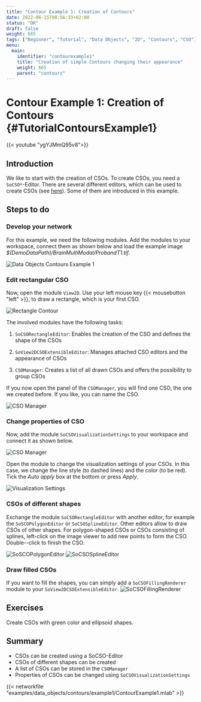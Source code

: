 ```yaml
---
title: "Contour Example 1: Creation of Contours"
date: 2022-06-15T08:56:33+02:00
status: "OK"
draft: false
weight: 665
tags: ["Beginner", "Tutorial", "Data Objects", "2D", "Contours", "CSO"]
menu: 
  main:
    identifier: "contourexample1"
    title: "Creation of simple Contours changing their appearance"
    weight: 665
    parent: "contours"
---
```


# Contour Example 1: Creation of Contours {#TutorialContoursExample1}

{{< youtube "ygYJMmQ95v8">}}

## Introduction

We like to start with the creation of CSOs. To create CSOs, you need a `SoCSO*`-Editor. There are several different editors, which can be used to create CSOs (see [here](tutorials/dataobjects/contourobjects#CSOEditors)). Some of them are introduced in this example.

## Steps to do
### Develop your network
For this example, we need the following modules. Add the modules to your workspace, connect them as shown below and load the example image *$(DemoDataPath)/BrainMultiModal/ProbandT1.tif*.

![Data Objects Contours Example 1](/images/tutorials/dataobjects/contours/DO1_01.png "Data Objects Contours Example 1")

### Edit rectangular CSO
Now, open the module `View2D`. Use your left mouse key {{< mousebutton "left" >}}, to draw a rectangle, which is your first CSO.

![Rectangle Contour](/images/tutorials/dataobjects/contours/DO1_02.png "Rectangle Contour")

The involved modules have the following tasks:

1. `SoCSORectangleEditor`: Enables the creation of the CSO and defines the shape of the CSOs

2. `SoView2DCSOExtensibleEditor`: Manages attached CSO editors and the appearance of CSOs

3. `CSOManager`: Creates a list of all drawn CSOs and offers the possibility to group CSOs

If you now open the panel of the `CSOManager`, you will find one CSO, the one we created before. If you like, you can name the CSO.

![CSO Manager](/images/tutorials/dataobjects/contours/DO1_04.png "CSO Manager")

### Change properties of CSO
Now, add the module `SoCSOVisualizationSettings` to your workspace and connect it as shown below.

![CSO Manager](/images/tutorials/dataobjects/contours/DO1_05.png "CSO Manager")

Open the module to change the visualization settings of your CSOs. In
this case, we change the line style (to dashed lines) and the color (to
be red). Tick the *Auto apply* box at the bottom or press *Apply*.

![Visualization Settings](/images/tutorials/dataobjects/contours/DO1_07.png "Visualization Settings")

### CSOs of different shapes
Exchange the module `SoCSORectangleEditor` with another editor, for
example the `SoSCOPolygonEditor` or `SoCSOSplineEditor`. Other editors
allow to draw CSOs of other shapes. For polygon-shaped CSOs or CSOs
consisting of splines, left-click on the image viewer to add new points
to form the CSO. Double--click to finish the CSO.

![SoSCOPolygonEditor](/images/tutorials/dataobjects/contours/DO1_08.png "SoSCOPolygonEditor")
![SoCSOSplineEditor](/images/tutorials/dataobjects/contours/DO1_09.png "SoCSOSplineEditor")

### Draw filled CSOs
If you want to fill the shapes, you can simply add a `SoCSOFillingRenderer` module to your `SoView2DCSOExtensibleEditor`.
![SoCSOFillingRenderer](/images/tutorials/dataobjects/contours/DO1_09_filled.png "SoCSOFillingRenderer")

## Exercises
Create CSOs with green color and ellipsoid shapes.

## Summary
* CSOs can be created using a SoCSO-Editor
* CSOs of different shapes can be created
* A list of CSOs can be stored in the `CSOManager`
* Properties of CSOs can be changed using `SoCSOVisualizationSettings`

{{< networkfile "examples/data_objects/contours/example1/ContourExample1.mlab" >}}

 [//]: <> (MVL-682)